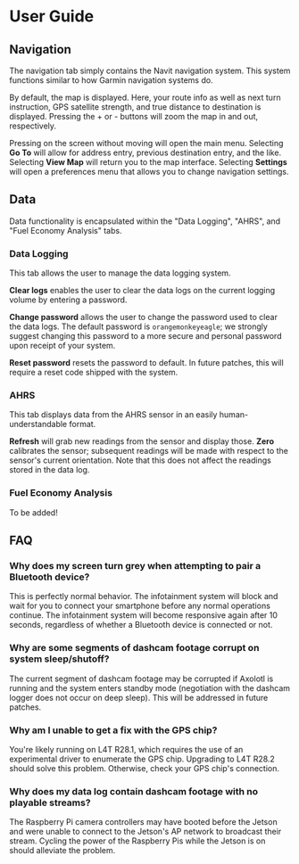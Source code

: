 # User Guide

## Navigation
The navigation tab simply contains the Navit navigation system. This system functions similar to how Garmin navigation systems do.

By default, the map is displayed. Here, your route info as well as next turn instruction, GPS satellite strength, and true distance to destination is displayed. Pressing the + or - buttons will zoom the map in and out, respectively.

Pressing on the screen without moving will open the main menu. Selecting __Go To__ will allow for address entry, previous destination entry, and the like. Selecting __View Map__ will return you to the map interface. Selecting __Settings__ will open a preferences menu that allows you to change navigation settings.

## Data
Data functionality is encapsulated within the "Data Logging", "AHRS", and "Fuel Economy Analysis" tabs.

### Data Logging
This tab allows the user to manage the data logging system.

__Clear logs__ enables the user to clear the data logs on the current logging volume by entering a password.

__Change password__ allows the user to change the password used to clear the data logs. The default password is `orangemonkeyeagle`; we strongly suggest changing this password to a more secure and personal password upon receipt of your system.

__Reset password__ resets the password to default. In future patches, this will require a reset code shipped with the system.

### AHRS
This tab displays data from the AHRS sensor in an easily human-understandable format.

__Refresh__ will grab new readings from the sensor and display those.
__Zero__ calibrates the sensor; subsequent readings will be made with respect to the sensor's current orientation. Note that this does not affect the readings stored in the data log.

### Fuel Economy Analysis
To be added!

## FAQ
### Why does my screen turn grey when attempting to pair a Bluetooth device?
This is perfectly normal behavior. The infotainment system will block and wait for you to connect your smartphone before any normal operations continue.
The infotainment system will become responsive again after 10 seconds, regardless of whether a Bluetooth device is connected or not.

### Why are some segments of dashcam footage corrupt on system sleep/shutoff?
The current segment of dashcam footage may be corrupted if Axolotl is running and the system enters standby mode (negotiation with the dashcam logger does not occur on deep sleep). This will be addressed in future patches.

### Why am I unable to get a fix with the GPS chip?
You're likely running on L4T R28.1, which requires the use of an experimental driver to enumerate the GPS chip. Upgrading to L4T R28.2 should solve this problem. Otherwise, check your GPS chip's connection.

### Why does my data log contain dashcam footage with no playable streams?
The Raspberry Pi camera controllers may have booted before the Jetson and were unable to connect to the Jetson's AP network to broadcast their stream. Cycling the power of the Raspberry Pis while the Jetson is on should alleviate the problem.
